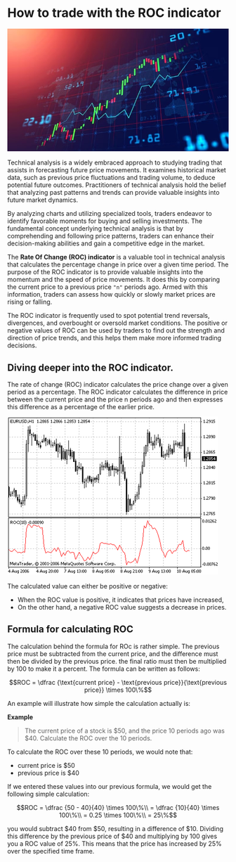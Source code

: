 # How to trade with the ROC indicator

![featured article image trading UI with a chart, candlesticks and an indicator](https://raw.githubusercontent.com/aniekandan/how_to_trade_with_roc_indicator/main/ROC%20featured%20image.jpg)

Technical analysis is a widely embraced approach to studying trading that assists in forecasting future price movements. It examines historical market data, such as previous price fluctuations and trading volume, to deduce potential future outcomes. Practitioners of technical analysis hold the belief that analyzing past patterns and trends can provide valuable insights into future market dynamics. 

By analyzing charts and utilizing specialized tools, traders endeavor to identify favorable moments for buying and selling investments. The fundamental concept underlying technical analysis is that by comprehending and following price patterns, traders can enhance their decision-making abilities and gain a competitive edge in the market.

The **Rate Of Change (ROC) indicator** is a valuable tool in technical analysis that calculates the percentage change in price over a given time period. The purpose of the ROC indicator is to provide valuable insights into the momentum and the speed of price movements. It does this by comparing the current price to a previous price `"n"` periods ago. Armed with this information, traders can assess how quickly or slowly market prices are rising or falling.

The ROC indicator is frequently used to spot potential trend reversals, divergences, and overbought or oversold market conditions. The positive or negative values of ROC can be used by traders to find out the strength and direction of price trends, and this helps them make more informed trading decisions.

## Diving deeper into the ROC indicator.

The rate of change (ROC) indicator calculates the price change over a given period as a percentage. The ROC indicator calculates the difference in price between the current price and the price n periods ago and then expresses this difference as a percentage of the earlier price.

![ROC indicator in MT5](https://github.com/aniekandan/how_to_trade_with_roc_indicator/blob/main/roc_1.gif?raw=true)

The calculated value can either be positive or negative:

- When the ROC value is positive, it indicates that prices have increased,
- On the other hand, a negative ROC value suggests a decrease in prices.

## Formula for calculating ROC

The calculation behind the formula for ROc is rather simple. The previous price must be subtracted from the current price, and the difference must then be divided by the previous price. the final ratio must then be multiplied by 100 to make it a percent. The formula can be written as follows:

```math
ROC = \dfrac {\text{current price} - \text{previous price}}{\text{previous price}} \times 100\%
```

An example will illustrate how simple the calculation actually is:

**Example**
> The current price of a stock is $50, and the price 10 periods ago was $40. Calculate the ROC over the 10 periods.

To calculate the ROC over these 10 periods, we would note that:

- current price is $50
- previous price is $40

If we entered these values into our previous formula, we would get the following simple calculation:

```math
ROC = \dfrac {50 - 40}{40} \times 100\%\\  
= \dfrac {10}{40} \times 100\%\\  
= 0.25 \times 100\%\\  
= 25\%
```



you would subtract $40 from $50, resulting in a difference of $10. Dividing this difference by the previous price of $40 and multiplying by 100 gives you a ROC value of 25%. This means that the price has increased by 25% over the specified time frame.
```

